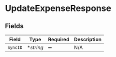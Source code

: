 # UpdateExpenseResponse


## Fields

| Field              | Type               | Required           | Description        |
| ------------------ | ------------------ | ------------------ | ------------------ |
| `SyncID`           | **string*          | :heavy_minus_sign: | N/A                |
